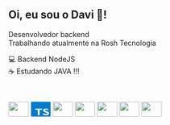 ## Oi, eu sou o Davi 👋!


Desenvolvedor backend <br />
Trabalhando atualmente na Rosh Tecnologia <br />

💻 Backend NodeJS
<br />
☕ Estudando JAVA !!!
##
<div style="display: inline_block"><br>
  <img align="center" height="30" width="40" src="https://cdn.jsdelivr.net/gh/devicons/devicon@latest/icons/nodejs/nodejs-original.svg" />
  <img align="center" height="30" width="40" src="https://raw.githubusercontent.com/devicons/devicon/master/icons/typescript/typescript-plain.svg">
  <img align="center" height="30" width="40" src="https://cdn.jsdelivr.net/gh/devicons/devicon@latest/icons/git/git-original.svg">
  <img align="center" height="30" width="40" src="https://cdn.jsdelivr.net/gh/devicons/devicon@latest/icons/nextjs/nextjs-original.svg">
  <img align="center" height="30" width="40" src="https://cdn.jsdelivr.net/gh/devicons/devicon@latest/icons/mongodb/mongodb-original.svg">
  <img align="center" height="30" width="40" src="https://cdn.jsdelivr.net/gh/devicons/devicon@latest/icons/postgresql/postgresql-original.svg">
  <img align="center" height="30" width="40" src="https://cdn.jsdelivr.net/gh/devicons/devicon@latest/icons/react/react-original.svg">
</div> 

